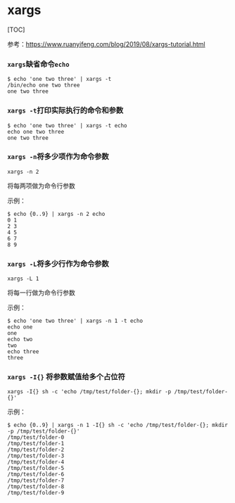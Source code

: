 # xargs

[TOC]

参考：https://www.ruanyifeng.com/blog/2019/08/xargs-tutorial.html

### `xargs`缺省命令`echo`

```shell
$ echo 'one two three' | xargs -t
/bin/echo one two three
one two three
```

### `xargs -t`打印实际执行的命令和参数

```shell
$ echo 'one two three' | xargs -t echo
echo one two three
one two three
```

### `xargs -n`将多少项作为命令参数

```shell
xargs -n 2
```

将每两项做为命令行参数

示例：

```shell
$ echo {0..9} | xargs -n 2 echo
0 1
2 3
4 5
6 7
8 9
```

### `xargs -L`将多少行作为命令参数

```shell
xargs -L 1
```

将每一行做为命令行参数

示例：

```shell
$ echo 'one two three' | xargs -n 1 -t echo
echo one
one
echo two
two
echo three
three
```

### `xargs -I{}` 将参数赋值给多个占位符

```shell
xargs -I{} sh -c 'echo /tmp/test/folder-{}; mkdir -p /tmp/test/folder-{}'
```

示例：

```shell
$ echo {0..9} | xargs -n 1 -I{} sh -c 'echo /tmp/test/folder-{}; mkdir -p /tmp/test/folder-{}'
/tmp/test/folder-0
/tmp/test/folder-1
/tmp/test/folder-2
/tmp/test/folder-3
/tmp/test/folder-4
/tmp/test/folder-5
/tmp/test/folder-6
/tmp/test/folder-7
/tmp/test/folder-8
/tmp/test/folder-9
```

